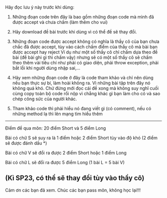 Hãy đọc lưu ý này trước khi dùng:

1. Những đoạn code trên đây là bao gồm những đoạn code mà mình đã được accept và chưa chấm (làm thêm cho vui)

2. Hãy download đề bài trước khi dùng vì có thể đề sẽ thay đổi.

3. Những đoạn code được accept không có nghĩa là thầy cô của bạn chưa chắc đã được accept, tùy vào cách chấm điểm của thầy cô mà bài bạn được accept hay reject
Ví dụ như một số thầy cô chỉ chấm dựa theo đề bài (đề bài ghi gì thì chấm vậy) nhưng sẽ có một số thầy cô sẽ chấm theo thêm vài tiêu chí như phải có giao diện, phải throw exception, phải bắt lỗi khi người dùng nhập sai,...

4. Hãy xem những đoạn code ở đây là code tham khảo và chỉ nên dùng nếu bạn thực sự bí, làm hoài không ra. Vì những bài tập trên đây nó không quá khó. 
Chứ đừng mới đọc cái đề xong mà không suy nghĩ cuối cùng copy toàn bộ code rồi nộp vì chẳng khác gì bạn làm cho có và sao chép công sức của người khác.

5. Tham khảo code thì phải hiểu nó đang viết gì (có comment), nếu có những method lạ thì lên mạng tìm hiểu thêm

-----------------------------------------------------------------------

Điểm để qua môn: 20 điểm Short và 5 điểm Long

Bài có chữ S sẽ suy ra là 1 điểm hoặc 2 điểm Short tùy vào độ khó (2 điểm sẽ được đánh dấu *) 

Bài có chữ V sẽ đổi ra được 2 điểm Short hoặc 1 điểm Long 

Bài có chữ L sẽ đổi ra được 5 điểm Long (1 bài L = 5 bài V)

(Kì SP23, có thể sẽ thay đổi tùy vào thầy cô)
-----------------------------------------------------------------------

Cảm ơn các bạn đã xem. Chúc các bạn pass môn, không học lại!!!
